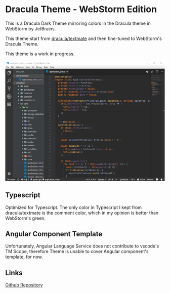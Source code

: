 # Dracula Theme - WebStorm Edition

This is a Dracula Dark Theme mirroring colors in the Dracula theme in WebStorm by JetBrains.

This theme start from [dracula/textmate](https://github.com/dracula/textmate/blob/master/Dracula.tmTheme) and then fine-tuned to WebStorm's Dracula Theme.

This theme is a work in progress.

![Screenshot](./Screenshot_1.png)

## Typescript

Optimized for Typescript. The only color in Typescript I kept from dracula/textmate is the comment color, which in my opinion is better than WebStorm's green.

## Angular Component Template

Unfortunately, Angular Language Service does not contribute to vscode's TM Scope, therefore Theme is unable to cover Angular component's template, for now.

## Links

[Github Repository](https://www.github.com/rexebin/dracula)
